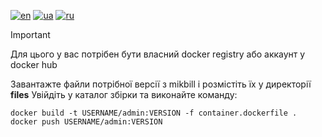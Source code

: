 [![en](https://img.shields.io/badge/lang-en-red.svg)](README.md)
[![ua](https://img.shields.io/badge/lang-ua-yellow.svg)](README.ua.md)
[![ru](https://img.shields.io/badge/lang-ru-blue.svg)](README.ru.md)

> [!IMPORTANT]
> Для цього у вас потрібен бути власний docker registry або аккаунт у docker hub

Завантажте файли потрібної версії з mikbill і розмістіть їх у директорії **files**
Увійдіть у каталог збірки та виконайте команду:

```
docker build -t USERNAME/admin:VERSION -f container.dockerfile .
docker push USERNAME/admin:VERSION
```
